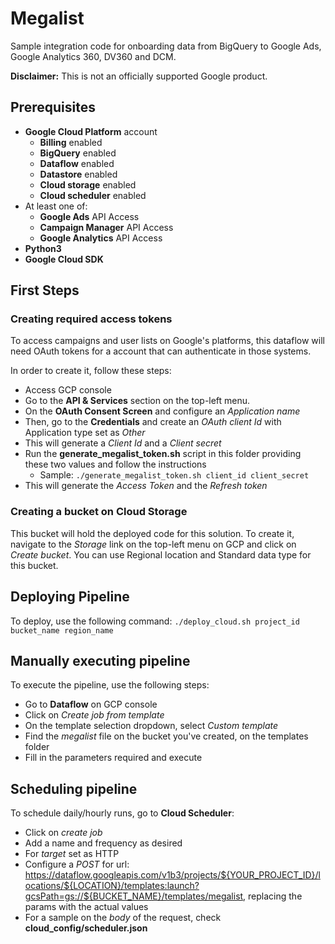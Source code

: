 # Megalist

Sample integration code for onboarding data from BigQuery to Google Ads, Google Analytics 360, DV360 and DCM.

**Disclaimer:** This is not an officially supported Google product.

## Prerequisites

- **Google Cloud Platform** account
  - **Billing** enabled
  - **BigQuery** enabled
  - **Dataflow** enabled
  - **Datastore** enabled
  - **Cloud storage** enabled
  - **Cloud scheduler** enabled
- At least one of:
  - **Google Ads** API Access
  - **Campaign Manager** API Access
  - **Google Analytics** API Access
- **Python3**
- **Google Cloud SDK**

## First Steps

### Creating required access tokens
To access campaigns and user lists on Google's platforms, this dataflow will need OAuth tokens for a account that can authenticate in those systems.

In order to create it, follow these steps:
 - Access GCP console
 - Go to the **API & Services** section on the top-left menu.
 - On the **OAuth Consent Screen** and configure an *Application name*
 - Then, go to the **Credentials** and create an *OAuth client Id* with Application type set as *Other*
 - This will generate a *Client Id* and a *Client secret*
 - Run the **generate_megalist_token.sh** script in this folder providing these two values and follow the instructions
   - Sample: `./generate_megalist_token.sh client_id client_secret`
 - This will generate the *Access Token* and the *Refresh token*

### Creating a bucket on Cloud Storage
This bucket will hold the deployed code for this solution. To create it, navigate to the *Storage* link on the top-left menu on GCP and click on *Create bucket*. You can use Regional location and Standard data type for this bucket.

## Deploying Pipeline
To deploy, use the following command:
`./deploy_cloud.sh project_id bucket_name region_name`

## Manually executing pipeline
To execute the pipeline, use the following steps: 
- Go to **Dataflow** on GCP console
- Click on *Create job from template*
- On the template selection dropdown, select *Custom template* 
- Find the *megalist* file on the bucket you've created, on the templates folder
- Fill in the parameters required and execute

## Scheduling pipeline
To schedule daily/hourly runs, go to **Cloud Scheduler**:
- Click on *create job* 
- Add a name and frequency as desired
- For *target* set as HTTP
- Configure a *POST* for url: https://dataflow.googleapis.com/v1b3/projects/${YOUR_PROJECT_ID}/locations/${LOCATION}/templates:launch?gcsPath=gs://${BUCKET_NAME}/templates/megalist, replacing the params with the actual values
- For a sample on the *body* of the request, check **cloud_config/scheduler.json**